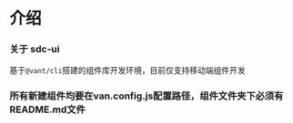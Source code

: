 # 介绍

### 关于 sdc-ui

基于`@vant/cli`搭建的组件库开发环境，目前仅支持移动端组件开发

### 所有新建组件均要在van.config.js配置路径，组件文件夹下必须有README.md文件






